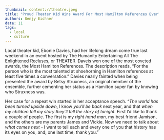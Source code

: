 ```yaml
---
thumbnail: content://theatre.jpeg
title: "Proud Theater Kid Wins Award For Most Hamilton References Ever"
authors: Benjy Eichner
date: 11
tags:
  - local
  - culture
---
```


Local theater kid, Ebonie Davies, had her lifelong dream come true last weekend in an event hosted by The Humanity Entertaining All The Enlightened Recluses, or THEATER. Daveis won one of the most coveted awards, the Most Hamilton References. The description reads, “For the person who is the most talented at shoehorning in Hamilton references at least five times a conversation.” Davies nearly fainted when being presented the award by Betsy Struxness, an original member of the ensemble, further cementing her status as a Hamilton super fan by knowing who Struxness was.

Her case for a repeat win started in her acceptance speech. “*The world has been turned upside down*, I know *you’ll be back* next year, and that *when my children tell my story they’ll tell the story of tonight.* First I’d like to thank a couple of people. The first is my *right hand man,* my best friend Jamison, and the others are my parents James and Vickie. Now we need to talk about *what comes next* - I want to tell each and every one of you that history has its eyes on you, and, one last time, thank you.”


